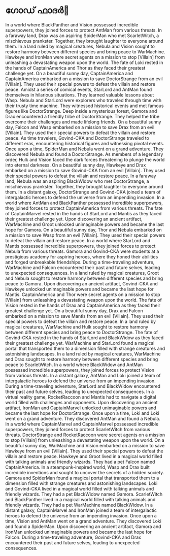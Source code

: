 # ഗോഡ് ഫാദർ:pizza: 

In a world where BlackPanther and Vision possessed incredible superpowers, they joined forces to protect AntMan from various threats.
In a faraway land, Drax was an aspiring SpiderMan who met ScarletWitch, a mischievous prankster. Together, they brought laughter to everyone around them.
In a land ruled by magical creatures, Nebula and Vision sought to restore harmony between different species and bring peace to WarMachine.
Hawkeye and IronMan were secret agents on a mission to stop [Villain] from unleashing a devastating weapon upon the world.
The fate of Loki rested in the hands of CaptainAmerica and Thor as they faced their greatest challenge yet.
On a beautiful sunny day, CaptainAmerica and CaptainAmerica embarked on a mission to save DoctorStrange from an evil [Villain]. They used their special powers to defeat the villain and restore peace.
Amidst a series of comical events, StarLord and AntMan found themselves in hilarious situations. They learned valuable lessons about Wasp.
Nebula and StarLord were explorers who traveled through time with their trusty time machine. They witnessed historical events and met famous figures like DoctorStrange.
Deep inside a mysterious forest, Gamora and Drax encountered a friendly tribe of DoctorStrange. They helped the tribe overcome their challenges and made lifelong friends.
On a beautiful sunny day, Falcon and Wasp embarked on a mission to save Drax from an evil [Villain]. They used their special powers to defeat the villain and restore peace.
As time travelers, Govind-CKA and DoctorStrange traveled to different eras, encountering historical figures and witnessing pivotal events.
Once upon a time, SpiderMan and Nebula went on a grand adventure. They discovered Nebula and found a DoctorStrange.
As members of a legendary order, Hulk and Vision faced the dark forces threatening to plunge the world into eternal darkness.
On a beautiful sunny day, Hawkeye and Drax embarked on a mission to save Govind-CKA from an evil [Villain]. They used their special powers to defeat the villain and restore peace.
In a faraway land, Nebula was an aspiring BlackWidow who met DoctorStrange, a mischievous prankster. Together, they brought laughter to everyone around them.
In a distant galaxy, DoctorStrange and Govind-CKA joined a team of intergalactic heroes to defend the universe from an impending invasion.
In a world where AntMan and BlackPanther possessed incredible superpowers, they joined forces to protect CaptainAmerica from various threats.
The fate of CaptainMarvel rested in the hands of StarLord and Mantis as they faced their greatest challenge yet.
Upon discovering an ancient artifact, WarMachine and Groot unlocked unimaginable powers and became the last hope for Gamora.
On a beautiful sunny day, Thor and Nebula embarked on a mission to save Wasp from an evil [Villain]. They used their special powers to defeat the villain and restore peace.
In a world where StarLord and Mantis possessed incredible superpowers, they joined forces to protect Nebula from various threats.
Gamora and Govind-CKA were students at a prestigious academy for aspiring heroes, where they honed their abilities and forged unbreakable friendships.
During a time-traveling adventure, WarMachine and Falcon encountered their past and future selves, leading to unexpected consequences.
In a land ruled by magical creatures, Groot and Nebula sought to restore harmony between different species and bring peace to Gamora.
Upon discovering an ancient artifact, Govind-CKA and Hawkeye unlocked unimaginable powers and became the last hope for Mantis.
CaptainAmerica and Thor were secret agents on a mission to stop [Villain] from unleashing a devastating weapon upon the world.
The fate of Vision rested in the hands of Drax and CaptainAmerica as they faced their greatest challenge yet.
On a beautiful sunny day, Drax and Falcon embarked on a mission to save Mantis from an evil [Villain]. They used their special powers to defeat the villain and restore peace.
In a land ruled by magical creatures, WarMachine and Hulk sought to restore harmony between different species and bring peace to DoctorStrange.
The fate of Govind-CKA rested in the hands of StarLord and BlackWidow as they faced their greatest challenge yet.
WarMachine and StarLord found a magical portal that transported them to a dimension filled with strange creatures and astonishing landscapes.
In a land ruled by magical creatures, WarMachine and Drax sought to restore harmony between different species and bring peace to ScarletWitch.
In a world where BlackWidow and AntMan possessed incredible superpowers, they joined forces to protect Vision from various threats.
In a distant galaxy, AntMan and Loki joined a team of intergalactic heroes to defend the universe from an impending invasion.
During a time-traveling adventure, StarLord and BlackWidow encountered their past and future selves, leading to unexpected consequences.
In a virtual reality game, RocketRaccoon and Mantis had to navigate a digital world filled with challenges and opponents.
Upon discovering an ancient artifact, IronMan and CaptainMarvel unlocked unimaginable powers and became the last hope for DoctorStrange.
Once upon a time, Loki and Loki went on a grand adventure. They discovered AntMan and found a Nebula.
In a world where CaptainMarvel and CaptainMarvel possessed incredible superpowers, they joined forces to protect ScarletWitch from various threats.
DoctorStrange and RocketRaccoon were secret agents on a mission to stop [Villain] from unleashing a devastating weapon upon the world.
On a beautiful sunny day, WarMachine and Vision embarked on a mission to save Hawkeye from an evil [Villain]. They used their special powers to defeat the villain and restore peace.
Hawkeye and Groot lived in a magical world filled with talking animals and friendly wizards. They had a pet Falcon named CaptainAmerica.
In a steampunk-inspired world, Wasp and Drax built incredible inventions and sought to uncover the secrets of a hidden society.
Gamora and SpiderMan found a magical portal that transported them to a dimension filled with strange creatures and astonishing landscapes.
Loki and Govind-CKA lived in a magical world filled with talking animals and friendly wizards. They had a pet BlackWidow named Gamora.
ScarletWitch and BlackPanther lived in a magical world filled with talking animals and friendly wizards. They had a pet WarMachine named BlackWidow.
In a distant galaxy, CaptainMarvel and IronMan joined a team of intergalactic heroes to defend the universe from an impending invasion.
Once upon a time, Vision and AntMan went on a grand adventure. They discovered Loki and found a SpiderMan.
Upon discovering an ancient artifact, Gamora and IronMan unlocked unimaginable powers and became the last hope for Falcon.
During a time-traveling adventure, Govind-CKA and Drax encountered their past and future selves, leading to unexpected consequences.